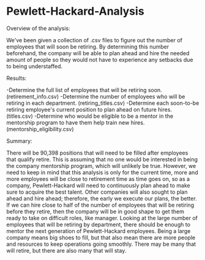 # Pewlett-Hackard-Analysis

Overview of the analysis: 

We've been given a collection of .csv files to figure out the number of employees that will soon be retiring. By determining this number beforehand, the company will be able to plan ahead and hire the needed amount of people so they would not have to experience any setbacks due to being understaffed.

Results: 

  -Determine the full list of employees that will be retiring soon. (retirement_info.csv)
  -Determine the number of employees who will be retiring in each department. (retiring_titles.csv)
  -Determine each soon-to-be retiring employee's current position to plan ahead on future hires. (titles.csv)
  -Determine who would be eligible to be a mentor in the mentorship program to have them help train new hires. (mentorship_eligibility.csv)

Summary:

There will be 90,398 positions that will need to be filled after employees that qualify retire. This is assuming that no one would be interested in being the company mentorship program, which will unlikely be true. However, we need to keep in mind that this analysis is only for the current time, more and more employees will be close to retirement time as time goes on, so as a company, Pewlett-Hackard will need to continuously plan ahead to make sure to acquire the best talent. Other companies will also sought to plan ahead and hire ahead; therefore, the early we execute our plans, the better. If we can hire close to half of the number of employees that will be retiring before they retire, then the company will be in good shape to get them ready to take on difficult roles, like manager. Looking at the large number of employees that will be retiring by department, there should be enough to mentor the next generation of Pewlett-Hackard employees. Being a large company means big shoes to fill, but that also mean there are more people and resources to keep operations going smoothly. There may be many that will retire, but there are also many that will stay.
